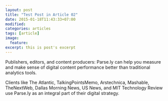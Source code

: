 ```yaml
---
layout: post
title: "Test Post in Article 02"
date: 2015-01-18T11:43:33+07:00
modified:
categories: articles
tags: [article]
image:
  feature:
excerpt: this is post's excerpt
---
```


Publishers, editors, and content producers: Parse.ly can help you measure and make sense of digital content performance better than traditional analytics tools.

Clients like The Atlantic, TalkingPointsMemo, Arstechnica, Mashable, TheNextWeb, Dallas Morning News, US News, and MIT Technology Review use Parse.ly as an integral part of their digital strategy.